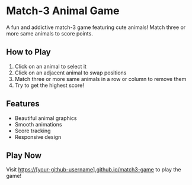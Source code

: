 # Match-3 Animal Game

A fun and addictive match-3 game featuring cute animals! Match three or more same animals to score points.

## How to Play
1. Click on an animal to select it
2. Click on an adjacent animal to swap positions
3. Match three or more same animals in a row or column to remove them
4. Try to get the highest score!

## Features
- Beautiful animal graphics
- Smooth animations
- Score tracking
- Responsive design

## Play Now
Visit [https://[your-github-username].github.io/match3-game](https://[your-github-username].github.io/match3-game) to play the game!
